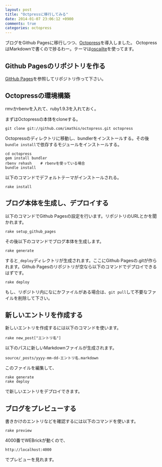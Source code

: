 ```yaml
---
layout: post
title: "Octpressに移行してみる"
date: 2014-01-07 23:06:12 +0900
comments: true
categories: octopress
---
```


ブログをGithub Pagesに移行しつつ、[Octopress](http://octopress.org/)を導入しました。
OctopressはMarkdownで書くので捗るわー。テーマは[oscailte](https://github.com/coogie/oscailte)を使ってます。

<!-- more -->

## Github Pagesのリポジトリを作る

[GitHub Pages](http://pages.github.com/)を参照してリポジトリ作って下さい。

## Octopressの環境構築

rmvかrbenvを入れて、ruby1.9.3を入れておく。

まずはOctopressの本体をcloneする。

```
git clone git://github.com/imathis/octopress.git octopress
```

Octopressのディレクトリに移動し、bundlerをインストールする。その後`bundle install`で依存するモジュールをインストールする。

```
cd octopress
gem install bundler
rbenv rehash    # rbenvを使っている場合
bundle install
```

以下のコマンドでデフォルトテーマがインストールされる。

```
rake install
```

## ブログ本体を生成し、デプロイする

以下のコマンドでGithub Pagesの設定を行います。リポジトリのURLとかを聞かれます。

```
rake setup_github_pages
```

その後以下のコマンドでブログ本体を生成します。

```
rake generate
```

すると`_deploy`ディレクトリが生成されます。ここにGithub Pagesの.gitが作られます。Github Pagesのリポジトリが空なら以下のコマンドでデプロイできるはずです。

```
rake deploy
```

もし、リポジトリ内になにかファイルがある場合は、`git pull`して不要なファイルを削除して下さい。

## 新しいエントリを作成する

新しいエントリを作成するには以下のコマンドを使います。

```
rake new_post["エントリ名"]
```

以下のパスに新しいMarkdownファイルが生成されます。

```
source/_posts/yyyy-mm-dd-エントリ名.markdown 
```

このファイルを編集して、

```
rake generate
rake deploy
```

で新しいエントリをデプロイできます。


## ブログをプレビューする

書きかけのエントリなどを確認するには以下のコマンドを使います。

```
rake preview
```

4000番でWEBrickが動くので、

```
http://localhost:4000
```
でプレビューを見れます。

